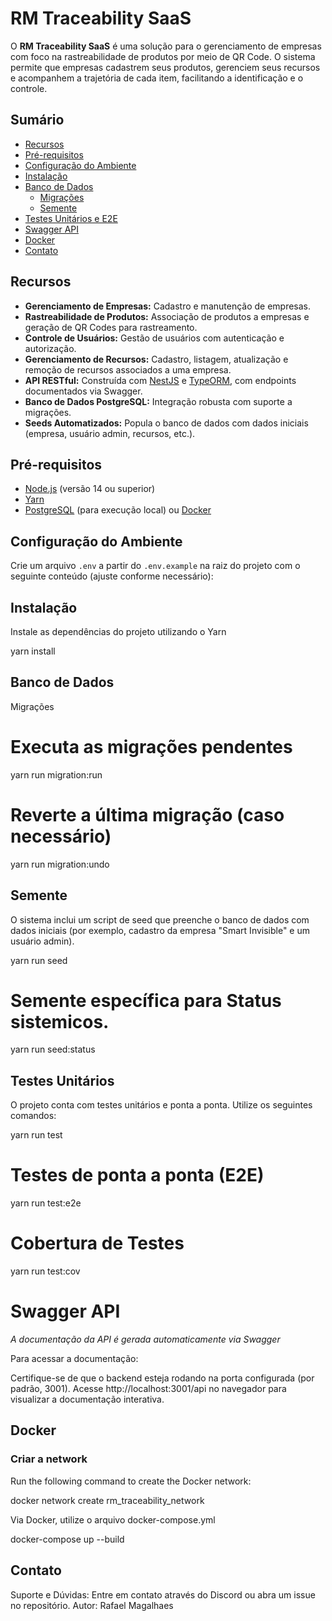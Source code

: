 # RM Traceability SaaS

O **RM Traceability SaaS** é uma solução para o gerenciamento de empresas com foco na rastreabilidade de produtos por meio de QR Code. O sistema permite que empresas cadastrem seus produtos, gerenciem seus recursos e acompanhem a trajetória de cada item, facilitando a identificação e o controle.

## Sumário

- [Recursos](#recursos)
- [Pré-requisitos](#pré-requisitos)
- [Configuração do Ambiente](#configuração-do-ambiente)
- [Instalação](#instalação)
- [Banco de Dados](#banco-de-dados)
  - [Migrações](#migrações)
  - [Semente](#semente)
- [Testes Unitários e E2E](#testes-unitários-e-e2e)
- [Swagger API](#swagger-api)
- [Docker](#docker)
- [Contato](#contato)

## Recursos

- **Gerenciamento de Empresas:** Cadastro e manutenção de empresas.
- **Rastreabilidade de Produtos:** Associação de produtos a empresas e geração de QR Codes para rastreamento.
- **Controle de Usuários:** Gestão de usuários com autenticação e autorização.
- **Gerenciamento de Recursos:** Cadastro, listagem, atualização e remoção de recursos associados a uma empresa.
- **API RESTful:** Construída com [NestJS](https://docs.nestjs.com/) e [TypeORM](https://typeorm.io/), com endpoints documentados via Swagger.
- **Banco de Dados PostgreSQL:** Integração robusta com suporte a migrações.
- **Seeds Automatizados:** Popula o banco de dados com dados iniciais (empresa, usuário admin, recursos, etc.).

## Pré-requisitos

- [Node.js](https://nodejs.org/) (versão 14 ou superior)
- [Yarn](https://yarnpkg.com/)
- [PostgreSQL](https://www.postgresql.org/) (para execução local) ou [Docker](https://www.docker.com/)

## Configuração do Ambiente

Crie um arquivo `.env` a partir do `.env.example` na raiz do projeto com o seguinte conteúdo (ajuste conforme necessário):


## Instalação
Instale as dependências do projeto utilizando o Yarn

yarn install

## Banco de Dados
Migrações

# Executa as migrações pendentes
yarn run migration:run

# Reverte a última migração (caso necessário)
yarn run migration:undo

## Semente
O sistema inclui um script de seed que preenche o banco de dados com dados iniciais (por exemplo, cadastro da empresa "Smart Invisible" e um usuário admin).

yarn run seed

# Semente específica para Status sistemicos.

yarn run seed:status

## Testes Unitários
O projeto conta com testes unitários e ponta a ponta. Utilize os seguintes comandos:

yarn run test

# Testes de ponta a ponta (E2E)
yarn run test:e2e

# Cobertura de Testes
yarn run test:cov

# Swagger API

*A documentação da API é gerada automaticamente via Swagger*

Para acessar a documentação:

Certifique-se de que o backend esteja rodando na porta configurada (por padrão, 3001).
Acesse http://localhost:3001/api no navegador para visualizar a documentação interativa.

## Docker

### Criar a network

Run the following command to create the Docker network:

docker network create rm_traceability_network

Via Docker, utilize o arquivo docker-compose.yml

docker-compose up --build

## Contato
Suporte e Dúvidas: Entre em contato através do Discord ou abra um issue no repositório.
Autor: Rafael Magalhaes

